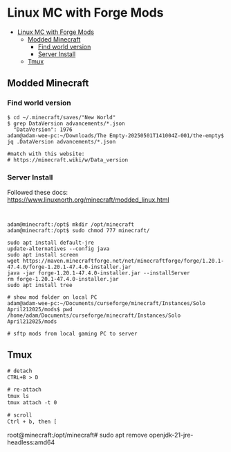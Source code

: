 # Linux MC with Forge Mods

- [Linux MC with Forge Mods](#linux-mc-with-forge-mods)
  - [Modded Minecraft](#modded-minecraft)
    - [Find world version](#find-world-version)
    - [Server Install](#server-install)
  - [Tmux](#tmux)

## Modded Minecraft

### Find world version

```shell
$ cd ~/.minecraft/saves/"New World"
$ grep DataVersion advancements/*.json
  "DataVersion": 1976
adam@adam-wee-pc:~/Downloads/The Empty-20250501T141004Z-001/the-empty$ jq .DataVersion advancements/*.json

#match with this website:
# https://minecraft.wiki/w/Data_version
```

### Server Install

Followed these docs: <https://www.linuxnorth.org/minecraft/modded_linux.html>

```shell


adam@minecraft:/opt$ mkdir /opt/minecraft
adam@minecraft:/opt$ sudo chmod 777 minecraft/

sudo apt install default-jre
update-alternatives --config java
sudo apt install screen
wget https://maven.minecraftforge.net/net/minecraftforge/forge/1.20.1-47.4.0/forge-1.20.1-47.4.0-installer.jar
java -jar forge-1.20.1-47.4.0-installer.jar --installServer
rm forge-1.20.1-47.4.0-installer.jar
sudo apt install tree

# show mod folder on local PC
adam@adam-wee-pc:~/Documents/curseforge/minecraft/Instances/Solo April212025/mods$ pwd
/home/adam/Documents/curseforge/minecraft/Instances/Solo April212025/mods

# sftp mods from local gaming PC to server
```

## Tmux

```txt
# detach
CTRL+B > D

# re-attach
tmux ls
tmux attach -t 0

# scroll
Ctrl + b, then [
```

root@minecraft:/opt/minecraft# sudo apt remove openjdk-21-jre-headless:amd64
